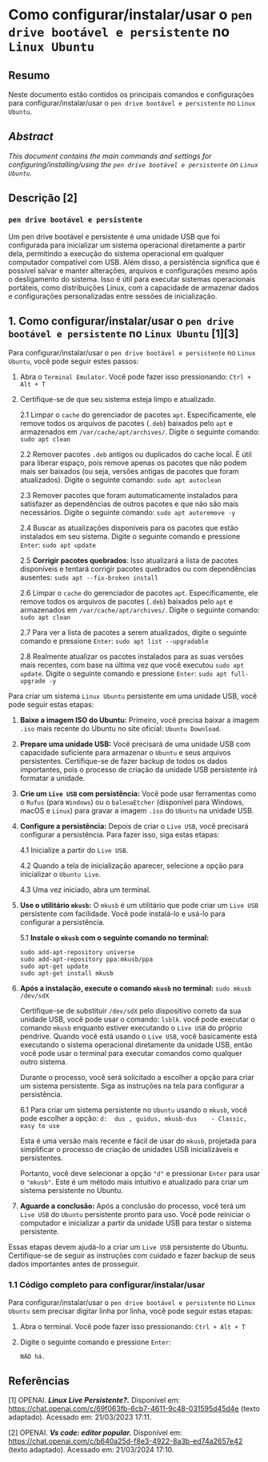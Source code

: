 # Como configurar/instalar/usar o `pen drive bootável e persistente` no `Linux Ubuntu`

## Resumo

Neste documento estão contidos os principais comandos e configurações para configurar/instalar/usar o `pen drive bootável e persistente` no `Linux Ubuntu`.

## _Abstract_

_This document contains the main commands and settings for configuring/installing/using the `pen drive bootável e persistente` on `Linux Ubuntu`._


## Descrição [2]

### `pen drive bootável e persistente`

Um pen drive bootável e persistente é uma unidade USB que foi configurada para inicializar um sistema operacional diretamente a partir dela, permitindo a execução do sistema operacional em qualquer computador compatível com USB. Além disso, a persistência significa que é possível salvar e manter alterações, arquivos e configurações mesmo após o desligamento do sistema. Isso é útil para executar sistemas operacionais portáteis, como distribuições Linux, com a capacidade de armazenar dados e configurações personalizadas entre sessões de inicialização.


## 1. Como configurar/instalar/usar o `pen drive bootável e persistente` no `Linux Ubuntu` [1][3]

Para configurar/instalar/usar o `pen drive bootável e persistente` no `Linux Ubuntu`, você pode seguir estes passos:

1. Abra o `Terminal Emulator`. Você pode fazer isso pressionando: `Ctrl + Alt + T`

2. Certifique-se de que seu sistema esteja limpo e atualizado.

    2.1 Limpar o `cache` do gerenciador de pacotes `apt`. Especificamente, ele remove todos os arquivos de pacotes (`.deb`) baixados pelo `apt` e armazenados em `/var/cache/apt/archives/`. Digite o seguinte comando: `sudo apt clean` 
    
    2.2 Remover pacotes `.deb` antigos ou duplicados do cache local. É útil para liberar espaço, pois remove apenas os pacotes que não podem mais ser baixados (ou seja, versões antigas de pacotes que foram atualizados). Digite o seguinte comando: `sudo apt autoclean`

    2.3 Remover pacotes que foram automaticamente instalados para satisfazer as dependências de outros pacotes e que não são mais necessários. Digite o seguinte comando: `sudo apt autoremove -y`

    2.4 Buscar as atualizações disponíveis para os pacotes que estão instalados em seu sistema. Digite o seguinte comando e pressione `Enter`: `sudo apt update`

    2.5 **Corrigir pacotes quebrados**: Isso atualizará a lista de pacotes disponíveis e tentará corrigir pacotes quebrados ou com dependências ausentes: `sudo apt --fix-broken install`

    2.6 Limpar o `cache` do gerenciador de pacotes `apt`. Especificamente, ele remove todos os arquivos de pacotes (`.deb`) baixados pelo `apt` e armazenados em `/var/cache/apt/archives/`. Digite o seguinte comando: `sudo apt clean` 
    
    2.7 Para ver a lista de pacotes a serem atualizados, digite o seguinte comando e pressione `Enter`:  `sudo apt list --upgradable`

    2.8 Realmente atualizar os pacotes instalados para as suas versões mais recentes, com base na última vez que você executou `sudo apt update`. Digite o seguinte comando e pressione `Enter`: `sudo apt full-upgrade -y`
    

Para criar um sistema `Linux Ubuntu` persistente em uma unidade USB, você pode seguir estas etapas:

1. **Baixe a imagem ISO do Ubuntu:** Primeiro, você precisa baixar a imagem `.iso` mais recente do Ubuntu no site oficial: `Ubuntu Download`.

2. **Prepare uma unidade USB:** Você precisará de uma unidade USB com capacidade suficiente para armazenar o `Ubuntu` e seus arquivos persistentes. Certifique-se de fazer backup de todos os dados importantes, pois o processo de criação da unidade USB persistente irá formatar a unidade.

3. **Crie um `Live USB` com persistência:** Você pode usar ferramentas como o `Rufus` (para `Windows`) ou o `balenaEtcher` (disponível para Windows, macOS e `Linux`) para gravar a imagem `.iso` do `Ubuntu` na unidade USB.

4. **Configure a persistência:** Depois de criar o `Live USB`, você precisará configurar a persistência. Para fazer isso, siga estas etapas:

    4.1 Inicialize a partir do `Live USB`.

    4.2 Quando a tela de inicialização aparecer, selecione a opção para inicializar o `Ubuntu Live`.

    4.3 Uma vez iniciado, abra um terminal.

5. **Use o utilitário `mkusb`:** O `mkusb` é um utilitário que pode criar um `Live USB` persistente com facilidade. Você pode instalá-lo e usá-lo para configurar a persistência.

    5.1 **Instale o `mkusb` com o seguinte comando no terminal:**

    ```
    sudo add-apt-repository universe
    sudo add-apt-repository ppa:mkusb/ppa
    sudo apt-get update
    sudo apt-get install mkusb
    ```

6. **Após a instalação, execute o comando `mkusb` no terminal:** `sudo mkusb /dev/sdX`

    Certifique-se de substituir `/dev/sdX` pelo dispositivo correto da sua unidade USB, você pode usar o comando: `lsblk`. você pode executar o comando `mkusb` enquanto estiver executando o `Live USB` do próprio pendrive. Quando você está usando o `Live USB`, você basicamente está executando o sistema operacional diretamente da unidade USB, então você pode usar o terminal para executar comandos como qualquer outro sistema.

    Durante o processo, você será solicitado a escolher a opção para criar um sistema persistente. Siga as instruções na tela para configurar a persistência.

    6.1 Para criar um sistema persistente no `Ubuntu` usando o `mkusb`, você pode escolher a opção: `d:  dus , guidus, mkusb-dus    - Classic, easy to use`
    
    Esta é uma versão mais recente e fácil de usar do `mkusb`, projetada para simplificar o processo de criação de unidades USB inicializáveis e persistentes.

    Portanto, você deve selecionar a opção `"d"` e pressionar `Enter` para usar o `"mkusb"`. Este é um método mais intuitivo e atualizado para criar um sistema persistente no Ubuntu.

7. **Aguarde a conclusão:** Após a conclusão do processo, você terá um `Live USB` do `Ubuntu` persistente pronto para uso. Você pode reiniciar o computador e inicializar a partir da unidade USB para testar o sistema persistente.

Essas etapas devem ajudá-lo a criar um `Live USB` persistente do Ubuntu. Certifique-se de seguir as instruções com cuidado e fazer backup de seus dados importantes antes de prosseguir.

### 1.1 Código completo para configurar/instalar/usar

Para configurar/instalar/usar o `pen drive bootável e persistente` no `Linux Ubuntu` sem precisar digitar linha por linha, você pode seguir estas etapas:

1. Abra o terminal. Você pode fazer isso pressionando: `Ctrl + Alt + T`

2. Digite o seguinte comando e pressione `Enter`:

    ```
    NÃO há.
    ```


## Referências

[1] OPENAI. ***Linux Live Persistente?.*** Disponível em: <https://chat.openai.com/c/69f063fb-6cb7-4611-9c48-031595d45d4e> (texto adaptado). Acessado em: 21/03/2023 17:11.

[2] OPENAI. ***Vs code: editor popular.*** Disponível em: <https://chat.openai.com/c/b640a25d-f8e3-4922-8a3b-ed74a2657e42> (texto adaptado). Acessado em: 21/03/2024 17:10.

